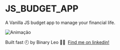 
# JS_BUDGET_APP
A Vanilla JS budget app to manage your financial life.

![Animação](https://user-images.githubusercontent.com/72607039/140689003-09edfa13-03d4-42c7-902a-043dbcda0aab.gif)

Built fast 🕘 by Binary Leo 👋🏻 &nbsp;[Find me on linkedin!](https://www.linkedin.com/in/leonardo-moura-92b513209/)
